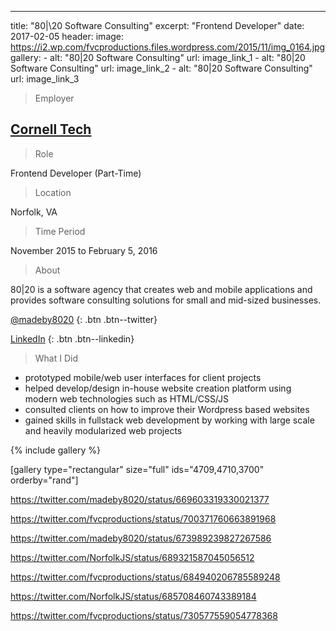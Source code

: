 ---
title: "80\|\20 Software Consulting"
excerpt: "Frontend Developer"
date: 2017-02-05
header:
  image: https://i2.wp.com/fvcproductions.files.wordpress.com/2015/11/img_0164.jpg
gallery:
    - alt: "80|20 Software Consulting"
      url: image_link_1
    - alt: "80|20 Software Consulting"
      url: image_link_2
    - alt: "80|20 Software Consulting"
      url: image_link_3

> Employer

## <a title="Cornell Tech" href="http://tech.cornell.edu" target="_blank">Cornell Tech</a>

> Role

Frontend Developer (Part-Time)

> Location

Norfolk, VA

> Time Period

November 2015 to February 5, 2016

> About

80|20 is a software agency that creates web and mobile applications and provides software consulting solutions for small and mid-sized businesses.

[<i class='fa fa-twitter'></i> @madeby8020](http://twitter.com/@madeby8020)
{: .btn .btn--twitter}

[<i class='fa fa-linkedin'></i> LinkedIn](http://linkedin.com/company/8020-consulting)
{: .btn .btn--linkedin}

> What I Did

- prototyped mobile/web user interfaces for client projects
- helped develop/design in-house website creation platform using modern web technologies such as HTML/CSS/JS
- consulted clients on how to improve their Wordpress based websites
- gained skills in fullstack web development by working with large scale and heavily modularized web projects

{% include gallery %}

[gallery type="rectangular" size="full" ids="4709,4710,3700" orderby="rand"]

https://twitter.com/madeby8020/status/669603319330021377

https://twitter.com/fvcproductions/status/700371760663891968

https://twitter.com/madeby8020/status/673989239827267586

https://twitter.com/NorfolkJS/status/689321587045056512

https://twitter.com/fvcproductions/status/684940206785589248

https://twitter.com/NorfolkJS/status/685708460743389184

https://twitter.com/fvcproductions/status/730577559054778368
